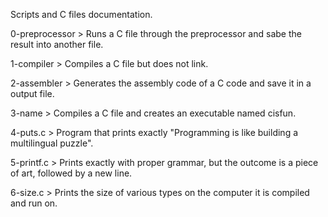 Scripts and C files documentation.

0-preprocessor > Runs a C file through the preprocessor and sabe the result into another file.

1-compiler > Compiles a C file but does not link.

2-assembler > Generates the assembly code of a C code and save it in a output file.

3-name > Compiles a C file and creates an executable named cisfun.

4-puts.c > Program that prints exactly "Programming is like building a multilingual puzzle".

5-printf.c > Prints exactly with proper grammar, but the outcome is a piece of art, followed by a new line.

6-size.c > Prints the size of various types on the computer it is compiled and run on.
